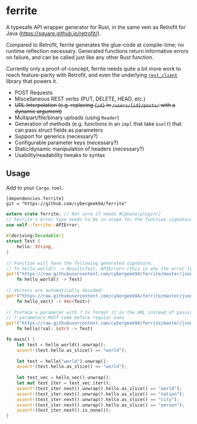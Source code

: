 ferrite
=======

A typesafe API wrapper generator for Rust, in the same vein as Retrofit for Java (https://square.github.io/retrofit/).

Compared to Retrofit, ferrite generates the glue-code at compile-time; no runtime reflection necessary. Generated functions return informative errors on failure, and can be called just like any other Rust function.

Currently only a proof-of-concept, ferrite needs quite a bit more work to reach feature-parity with Retrofit,
and even the underlying [`rest_client`](https://github.com/gtolle/rest_client) library that powers it.

* POST Requests
* Miscellaneous REST verbs (PUT, DELETE, HEAD, etc.)
* ~~URL Interpolation (e.g. replacing `{id}` in `/users/{id}/posts/` with a dynamic argument)~~
* Multipart/file/binary uploads (using `Reader`)
* Generation of methods (e.g. functions in an `impl` that take `&self`) that can pass struct fields as parameters
* Support for generics (necessary?)
* Configurable parameter keys (necessary?)
* Static/dynamic manipulation of headers (necessary?)
* Usability/readability tweaks to syntax

Usage
-----

Add to your `Cargo.toml`:
```
[dependencies.ferrite]
git = "https://github.com/cybergeek94/ferrite"
```

```rust
extern crate ferrite; // Not sure if needs #[phase(plugin)]
// Ferrite's error type needs to be in-scope for the function signatures
use self::ferrite::APIError; 
    
#[deriving(Decodable)]
struct Test {
    hello: String,
}
    
// Function will have the following generated signature:
// fn hello_world() -> Result<Test, APIError> (this is why the error type needs to be in-scope)
get!("https://raw.githubusercontent.com/cybergeek94/ferrite/master/json/hello_world.json":
    fn hello_world() -> Test)
  
// Vectors are automatically decoded!
get!("https://raw.githubusercontent.com/cybergeek94/ferrite/master/json/hello_vec.json": 
    fn hello_vec() -> Vec<Test>)
   
// Preface a parameter with ? to format it in the URL instead of passing it in the query string
// ?-parameters MUST come before regular ones
get!("https://raw.githubusercontent.com/cybergeek94/ferrite/master/json/hello_{}.json": 
    fn hello(?val: &str) -> Test)

fn main() {
    let test = hello_world().unwrap();
    assert!(test.hello.as_slice() == "world");
    
    let test = hello("world").unwrap();
    assert!(test.hello.as_slice() == "world"); 
    
    let test_vec = hello_vec().unwrap();
    let mut test_iter = test_vec.iter();
    assert!(test_iter.next().unwrap().hello.as_slice() == "world");
    assert!(test_iter.next().unwrap().hello.as_slice() == "nation");
    assert!(test_iter.next().unwrap().hello.as_slice() == "city");
    assert!(test_iter.next().unwrap().hello.as_slice() == "person");
    assert!(test_iter.next().is_none());
}
```
